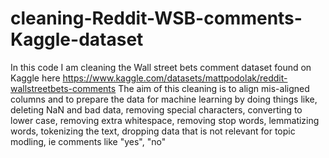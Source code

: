 # cleaning-Reddit-WSB-comments-Kaggle-dataset
In this code I am cleaning the Wall street bets comment dataset found on Kaggle here https://www.kaggle.com/datasets/mattpodolak/reddit-wallstreetbets-comments
The aim of this cleaning is to align mis-aligned columns and to prepare the data for machine learning by doing things like, 
 deleting NaN and bad data,
 removing special characters,
 converting to lower case,
 removing extra whitespace,
 removing stop words,
 lemmatizing words,
 tokenizing the text,
 dropping data that is not relevant for topic modling, ie comments like "yes", "no"
